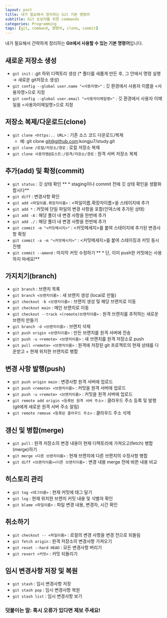 ```yaml
---
layout: post
title: 내가 필요해서 정리하는 Git 기본 명령어
subtitle: Git 초보자를 위한 commands
categories: Programming
tags: [git, command, 명령어, clone, commit]
---
```


내가 필요해서 간략하게 정리하는 **Git에서 사용할 수 있는 기본 명령어**입니다.


## 새로운 저장소 생성

- `git init` : .git 하위 디렉토리 생성
(* 폴더를 새롭게 만든 후, 그 안에서 명령 실행 → 새로운 git저장소 생성)
- `git config --global user.name "<사용자명>"` : 깃 환경에서 사용자 이름을 <사용자명>으로 지정 
- `git config --global user.email "<사용자이메일명>"` : 깃 환경에서 사용자 이메일을 <사용자이메일명>으로 지정 


## 저장소 복제/다운로드(clone)

- `git clone <https:.. URL>` : 기존 소스 코드 다운로드/복제
  - 예: git clone git@github.com:kongju7/study.git  
- `git clone /로컬/저장소/경로` : 로컬 저장소 복제
- `git clone 사용자명@호스트:/원격/저장소/경로` : 원격 서버 저장소 복제


## 추가(add) 및 확정(commit)

- `git status` : 깃 상태 확인
  ** * staging이나 commit 전에 깃 상태 확인을 생활화합시다**
- `git diff` : 변경사항 확인 
- `git add <파일이름.확장자이름>` : <파일이름.확장자이름>을 스테이지에 추가 
- `git add *` :	커밋에 단일 파일의 변경 사항을 포함(인덱스에 추가된 상태)
- `git add -A` : 해당 폴더 내 변경 사항을 한번에 추가 
- `git add ./` : 해당 폴더 내 변경 사항을 한번에 추가 
- `git commit -m "<커밋메시지>"` : <커밋메세지>를 붙여 스테이지에 추가된 변경사항 확정 
- `git commit -a -m "<커밋메시지>"` : <커밋메세지>를 붙여 스테이징과 커밋 동시 진행 
- `git commit --amend` : 마지막 커밋 수정하기 
  ** * 단, 이미 push한 커밋에는 사용하지 마세요!** 


## 가지치기(branch)

- `git branch` : 브랜치 목록
- `git branch <브랜치이름>` : 새 브랜치 생성 (local로 만듦)
- `git checkout -b <브랜치이름>` : 브랜치 생성 및 해당 브랜치로 이동
- `git checkout main` :	메인 브랜치로 이동 
- `git checkout --track <(remote)브랜치이름>` : 원격 브랜치를 추적하는 새로운 브랜치 만들기
- `git branch -d <브랜치이름>` : 브랜치 삭제
- `git push origin <브랜치이름>` : 만든 브랜치를 원격 서버에 전송
- `git push -u <remote> <브랜치이름>` :	새 브랜치를 원격 저장소로 push
- `git pull <remote> <브랜치이름>` :	원격에 저장된 git 프로젝트의 현재 상태를 다운받고 + 현재 위치한 브랜치로 병합


## 변경 사항 발행(push)

- `git push origin main` :	변경사항 원격 서버에 업로드
- `git push <remote> <브랜치이름>` :	커밋을 원격 서버에 업로드
- `git push -u <remote> <브랜치이름>` :	커밋을 원격 서버에 업로드
- `git remote add origin <등록된 원격 서버 주소>` :	클라우드 주소 등록 및 발행(git에게 새로운 원격 서버 주소 알림)
- `git remote remove <등록된 클라우드 주소>` :	클라우드 주소 삭제


## 갱신 및 병합(merge)

- `git pull` :	원격 저장소의 변경 내용이 현재 디렉토리에 가져오고(fetch) 병합(merge)하기 
- `git merge <다른 브랜치이름>` :	현재 브랜치에 다른 브랜치의 수정사항 병합
- `git diff <브랜치이름><다른 브랜치이름>` : 변경 내용 merge 전에 바뀐 내용 비교


## 히스토리 관리 

- `git tag <태그이름>` : 현재 커밋에 태그 달기 
- `git log` : 현재 위치한 브랜치 커밋 내용 및 식별자 확인  
- `git blame <파일이름>` : 파일 변경 내용, 변경자, 시간 확인 


## 취소하기 

- `git checkout -- <파일이름>` : 로컬의 변경 사항을 변경 전으로 되돌림
- `git fetch origin` : 원격 저장소의 변경사항 가져오기
- `git reset --hard HEAD` : 모든 변경사항 버리기 
- `git revert <커밋>` : 커밋 되돌리기 


## 임시 변경사항 저장 및 복원 

- `git stash` : 임시 변경사항 저장
- `git stash pop` : 임시 변경사항 복원 
- `git stash list` : 임시 변경사항 보기 




### 덧붙이는 말: 혹시 오류가 있다면 제보 주세요!
  